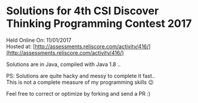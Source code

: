 # Solutions for 4th CSI Discover Thinking Programming Contest 2017

Held Online On: 11/01/2017<br>
Hosted at: [http://assessments.reliscore.com/activity/416/](http://assessments.reliscore.com/activity/416/)


Solutions are in Java, compiled with Java 1.8 ..


PS: Solutions are quite hacky and messy to complete it fast..<br>
This is not a complete measure of my programming skills :wink:

Feel free to correct or optimize by forking and send a PR :)